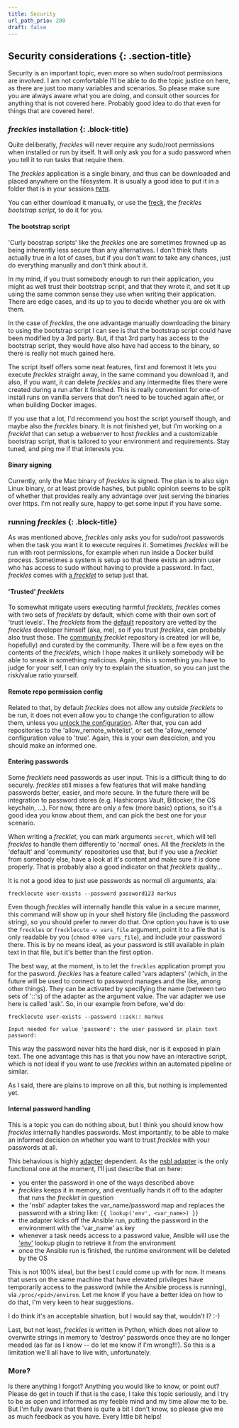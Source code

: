 ```yaml
---
title: Security
url_path_prio: 200
draft: false
---
```


## Security considerations {: .section-title}
<div class="section-block" markdown="1">

Security is an important topic, even more so when sudo/root permissions are involved. I am not comfortable I'll be able to do the topic
justice on here, as there are just too many variables and scenarios. So please make sure you are always aware what you are doing, and consult
other sources for anything that is not covered here. Probably good idea to do that even for things that are covered here!.

### *freckles* installation {: .block-title}
<div class="section-block" markdown="1">

Quite deliberatly, *freckles* will never require any sudo/root permissions when installed or run by itself. It will only ask you for a sudo password
when you tell it to run tasks that require them.

The *freckles* application is a single binary, and thus can be downloaded and placed anywhere on the filesystem. It is usually a good idea
to put it in a folder that is in your sessions [``PATH``](https://www.cs.purdue.edu/homes/bb/cs348/www-S08/unix_path.html).

You can either download it manually, or use the [freck](https://gitlab.com/freckles-io/freck), the *freckles bootstrap script*, to do it for you.
</div>

#### The bootstrap script
<div class="section-block" markdown="1">

'Curly boostrap scripts' like the *freckles* one are sometimes frowned up as being inherently less secure than any alternatives. I don't think
thats actually true in a lot of cases, but if you don't want to take any chances, just do everything manually and don't think about it.

In my mind, if you trust somebody enough to run their application, you might as well trust their bootstrap script, and that they wrote it, and set it up
using the same common sense they use when writing their application. There are edge cases, and its up to you to decide whether you are ok with them.

In the case of *freckles*, the one advantage manually downloading the binary to using the bootstrap script I can see is that the bootstrap script
could have been modified by a 3rd party. But, if that 3rd party has access to the bootstrap script, they would have also have had access to the binary, so there is really not much gained here.

The script itself offers some neat features, first and foremost it lets you execute *freckles* straight away, in the same command you download it, and also, if you want, it can delete *freckles* and any intermedite files there were created during a run after it finished. This is really convenient for one-of install runs on vanilla servers that don't need to be touched again after, or when building Docker images.

If you use that a lot, I'd recommend you host the script yourself though, and maybe also the *freckles* binary. It is not finished yet, but I'm working on a *frecklet* that can setup a webserver to host *freckles* and a customizable bootstrap script, that is tailored to your environment and requirements. Stay tuned, and ping me if that interests you.

</div>

#### Binary signing
<div class="section-block" markdown="1">

Currently, only the Mac binary of *freckles* is signed. The plan is to also sign Linux binary, or at least provide hashes, but public opinion seems to be
split of whether that provides really any advantage over just serving the binaries over https. I'm not really sure, happy to get some input if you have some.

</div>

### running *freckles* {: .block-title}
<div class="section-block" markdown="1">

As was mentioned above, *freckles* only asks you for sudo/root passwords when the task you want it to execute requires it. Sometimes *freckles* will be
run with root permissions, for example when run inside a Docker build process. Sometimes a system is setup so that there exists an admin user who has
access to sudo without having to provide a password. In fact, *freckles* comes with [a *frecklet*](/frecklets/system/passwordless-sudo-users) to setup just that.

#### 'Trusted' *frecklets*

To somewhat mitigate users executing harmful *frecklets*, *freckles* comes with two sets of *frecklets* by default, which come with their own sort of 'trust levels'. The *frecklets* from the [default](/frecklets/default) repository are vetted by the *freckles* developer himself (aka, me), so if you trust *freckles*, can probably also trust those. The [community](/frecklets/community) *frecklet* repository is created (or will be, hopefully) and curated by the community. There will be a few eyes on the contents of the *frecklets*, which I hope makes it unlikely somebody will be able to sneak in something malicious. Again, this is something you have to judge for your self, I can only try to explain the situation, so you can just the risk/value ratio yourself.

#### Remote repo permission config

Related to that, by default *freckles* does not allow any outside *frecklets* to be run, it does not even allow you to change the configuration to allow them, unless you [unlock the configuration](/configuration/contexts). After that, you can add repositories to the 'allow_remote_whitelist', or set the 'allow_remote' configuration value to 'true'. Again, this is your own descicion, and you should make an informed one.

#### Entering passwords

Some *frecklets* need passwords as user input. This is a difficult thing to do securely. *freckles* still misses a few features that will make handling
passwords better, easier, and more secure. In the future there will be integration to password stores (e.g. Hashicorps Vault, Bitlocker, the OS keychain, ...). For now, there are only a few (more basic) options, so it's a good idea you know about them, and can pick the best one for your scenario.

When writing a *frecklet*, you can mark arguments ``secret``, which will tell *freckles* to handle them differently to 'normal' ones. All the *frecklets*
in the 'default' and 'community' repositories use that, but if you use a *frecklet* from somebody else, have a look at it's content and make sure it
is done properly. That is probably also a good indicator on that *frecklets* quality...

It is not a good idea to just use passwords as normal cli arguments, ala:

```console
frecklecute user-exists --password password123 markus
```

Even though *freckles* will internally handle this value in a secure manner, this command will show up in your shell history file (including the password string), so you should prefer to never do that. One option you have is to use the ``freckles`` or ``frecklecute`` ``-v vars_file`` argument, point it to a file that is only readable by you (``chmod 0700 vars_file``), and include your password there. This is by no means ideal, as your password is still available in plain text in that file, but it's better than the first option.

The best way, at the moment, is to let the ``freckles`` application prompt you for the pasword. *freckles* has a feature called 'vars adapters' (which, in the future will be used to connect to password manages and the like, among other things). They can be activated by specifying the name (between two sets of '::'s) of the adapter as the argument value. The var adapter we use here is called 'ask'. So, in our example from before, we'd do:

  ```console
frecklecute user-exists --password ::ask:: markus

Input needed for value 'password': the user password in plain text
  password:
```

This way the password never hits the hard disk, nor is it exposed in plain text. The one advantage this has is that you now have an interactive script, which is not ideal if you want to use *freckles* within an automated pipeline or similar.

As I said, there are plains to improve on all this, but nothing is implemented yet.

#### Internal password handling

This is a topic you can do nothing about, but I think you should know how *freckles* internally handles passwords. Most importantly, to be able to make an informed decision on whether you want to trust *freckles* with your passwords at all.

This behavious is highly [adapter](/doc/adapters) dependent. As  the [nsbl adapter](/doc/adapters/nsbl) is the only functional one at the moment, I'll just describe that on here:

- you enter the password in one of the ways described above
- *freckles* keeps it in memory, and eventually hands it off to the adapter that runs the *frecklet* in question
- the 'nsbl' adapter takes the var_name/password map and replaces the password with a string like: ``{{ lookup('env', <var_name>) }}``
- the adapter kicks off the Ansible run, putting the password in the environment with the 'var_name' as key
- whenever a task needs access to a password value, Ansible will use the ['env'](https://docs.ansible.com/ansible/latest/plugins/lookup/env.html) lookup plugin to retrieve it from the environment
- once the Ansible run is finished, the runtime environment will be deleted by the OS

This is not 100% ideal, but the best I could come up with for now. It means that users on the same machine that have elevated privileges have temporarily access to the password (while the Ansible process is running), via ``/proc/<pid>/environ``. Let me know if you have a better idea on how to do that, I'm very keen to hear suggestions.

I do think it's an acceptable situation, but I would say that, wouldn't I? :-)


Last, but not least, *freckles* is written in Python, which does not allow to overwrite strings in memory to 'destroy' passwords once they are no longer meeded (as far as I know -- do let me know if I'm wrong!!!). So this is a limitation we'll all have to live with, unfortunately.

</div>

</div>


### More?
<div class="section-block" markdown="1">

Is there anything I forgot? Anything you would like to know, or point out? Please do get in touch if that is the case,
I take this topic seriously, and I try to be as open and informed as my feeble mind and my time allow me to be. But I'm
 fully aware that there is quite a bit I don't know, so please give me as much feedback as you have. Every little bit helps!
